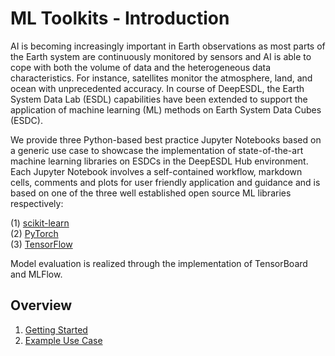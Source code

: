 # ML Toolkits - Introduction

AI is becoming increasingly important in Earth observations as most parts of the Earth system are continuously monitored by sensors and AI is able to cope  with both the volume of data and the heterogeneous data characteristics. For instance, satellites monitor the atmosphere, land, and ocean with unprecedented accuracy. In course of DeepESDL, the Earth System Data Lab (ESDL) capabilities have been extended to support the application of 
machine learning (ML) methods on Earth System Data Cubes (ESDC). 

We provide three Python-based best practice Jupyter Notebooks based on a generic use case to showcase the implementation of state-of-the-art machine learning libraries on ESDCs in the DeepESDL Hub environment. 
Each Jupyter Notebook involves a self-contained workflow, markdown cells, comments and plots for user friendly application and guidance and is based on one of the three well established open source ML libraries respectively:

(1) [scikit-learn](https://github.com/deepesdl/ML-Toolkit/blob/master/src/use_case_lst_at_scikit-learn_mlflow.ipynb)\
(2) [PyTorch](https://github.com/deepesdl/ML-Toolkit/blob/master/src/use_case_lst_at_pytorch_mlflow.ipynb)\
(3) [TensorFlow](https://github.com/deepesdl/ML-Toolkit/blob/master/src/use_case_lst_at_tensorflow_tensorboard.ipynb)

Model evaluation is realized through the implementation of TensorBoard and MLFlow.

## Overview
1. [Getting Started](getting-started.md)    
2. [Example Use Case](example.md)  
